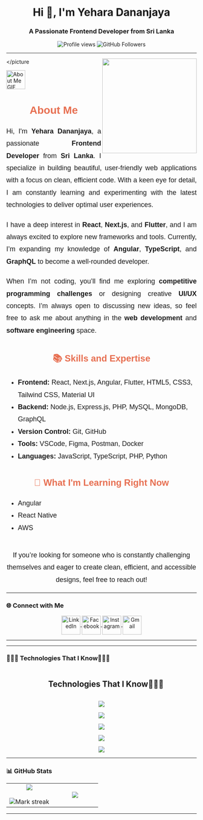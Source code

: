 <div align="center">
  <h1>Hi 👋, I'm Yehara Dananjaya</h1>
  <h3>A Passionate Frontend Developer from Sri Lanka</h3>
  
  <img src="https://komarev.com/ghpvc/?username=lsydananjaya&label=Profile%20views&color=0e75b6&style=flat" alt="Profile views" />
  
  <img src="https://img.shields.io/github/followers/lsydananjaya?label=Followers&style=social" alt="GitHub Followers" />
</div>


---


<picture> <img align="right" src="https://github.com/7oSkaaa/7oSkaaa/blob/main/Images/Right_Side.gif?raw=true" width = 250px></picture

<picture>
  <img src="https://github.com/7oSkaaa/7oSkaaa/blob/main/Images/about_me.gif?raw=true" width="50px" alt="About Me GIF" />
</picture>

<h2 style="font-family: 'Russo One', sans-serif; font-size: 28px; color: #E76F51; font-weight: bold; text-align: center;">About Me</h2>

<p style="font-size: 18px; line-height: 1.8; font-family: 'Arial', sans-serif; text-align: justify; max-width: 800px; margin: 0 auto;">
  Hi, I'm <strong>Yehara Dananjaya</strong>, a passionate <strong>Frontend Developer</strong> from <strong>Sri Lanka</strong>. I specialize in building beautiful, user-friendly web applications with a focus on clean, efficient code. With a keen eye for detail, I am constantly learning and experimenting with the latest technologies to deliver optimal user experiences.
</p>

<p style="font-size: 18px; line-height: 1.8; font-family: 'Arial', sans-serif; text-align: justify; max-width: 800px; margin: 20px auto;">
  I have a deep interest in <strong>React</strong>, <strong>Next.js</strong>, and <strong>Flutter</strong>, and I am always excited to explore new frameworks and tools. Currently, I’m expanding my knowledge of <strong>Angular</strong>, <strong>TypeScript</strong>, and <strong>GraphQL</strong> to become a well-rounded developer.
</p>

<p style="font-size: 18px; line-height: 1.8; font-family: 'Arial', sans-serif; text-align: justify; max-width: 800px; margin: 20px auto;">
  When I’m not coding, you’ll find me exploring <strong>competitive programming challenges</strong> or designing creative <strong>UI/UX</strong> concepts. I’m always open to discussing new ideas, so feel free to ask me about anything in the <strong>web development</strong> and <strong>software engineering</strong> space.
</p>

<h3 style="font-family: 'Russo One', sans-serif; font-size: 24px; color: #E76F51; font-weight: bold; text-align: center; margin-top: 40px;">📚 Skills and Expertise</h3>

<ul style="font-size: 18px; font-family: 'Arial', sans-serif; line-height: 1.8; text-align: left; max-width: 800px; margin: 0 auto;">
  <li><strong>Frontend:</strong> React, Next.js, Angular, Flutter, HTML5, CSS3, Tailwind CSS, Material UI</li>
  <li><strong>Backend:</strong> Node.js, Express.js, PHP, MySQL, MongoDB, GraphQL</li>
  <li><strong>Version Control:</strong> Git, GitHub</li>
  <li><strong>Tools:</strong> VSCode, Figma, Postman, Docker</li>
  <li><strong>Languages:</strong> JavaScript, TypeScript, PHP, Python</li>
</ul>

<h3 style="font-family: 'Russo One', sans-serif; font-size: 24px; color: #E76F51; font-weight: bold; text-align: center; margin-top: 40px;">🚀 What I'm Learning Right Now</h3>

<ul style="font-size: 18px; font-family: 'Arial', sans-serif; line-height: 1.8; text-align: left; max-width: 800px; margin: 0 auto;">
  <li>Angular</li>
  <li>React Native</li>
  <li>AWS</li>
</ul>

<p style="font-size: 18px; line-height: 1.8; font-family: 'Arial', sans-serif; text-align: center; margin-top: 40px;">
  If you’re looking for someone who is constantly challenging themselves and eager to create clean, efficient, and accessible designs, feel free to reach out!
</p>






---

### 🌐 Connect with Me  
<!-- Social Media Links -->
<p align="center">
  <a href="https://linkedin.com/in/yehara-dananjaya" target="blank">
    <img align="center" src="https://user-images.githubusercontent.com/88904952/234979284-68c11d7f-1acc-4f0c-ac78-044e1037d7b0.png" alt="LinkedIn" height="50" width="50" />
  </a>
  <a href="https://fb.com/yehara dananjaya" target="blank">
    <img align="center" src="https://user-images.githubusercontent.com/88904952/234980676-61bfb021-ecc8-48f7-88e6-34c1b06c4a58.png" alt="Facebook" height="50" width="50" />
  </a>
  <a href="https://instagram.com/yehara_dananjaya" target="blank">
    <img align="center" src="https://user-images.githubusercontent.com/88904952/234981169-2dd1e58f-4b7e-468c-8213-034ba62156c3.png" alt="Instagram" height="50" width="50" />
  </a>
  <a href="mailto:yeharadananjaya@gmail.com" target="blank">
    <img align="center" src="https://upload.wikimedia.org/wikipedia/commons/4/42/Gmail_Icon.png" alt="Gmail" height="50" width="50" />
  </a>
</p>



---



---

### 🧑🏻‍💻 Technologies That I Know👨🏻‍💻  
<div id="user-content-toc">
  <ul align="center">
    <summary><h2 style="display: inline-block">Technologies That I Know👨🏻‍💻</h2></summary>
  </ul>
</div>

<!-- Frontend Technologies -->
<p align="center">
  <a href="https://skillicons.dev">
    <img src="https://skillicons.dev/icons?i=html,css,js,react,redux,nextjs,materialui,tailwind,angular,flutter" />
  </a>
</p>

<!-- Backend Technologies -->
<p align="center">
  <a href="https://skillicons.dev">
    <img src="https://skillicons.dev/icons?i=nodejs,express,python,java,mysql,mongodb,prisma" />
  </a>
</p>

<!-- Version Control & Collaboration -->
<p align="center">
  <a href="https://skillicons.dev">
    <img src="https://skillicons.dev/icons?i=git,github,discord" />
  </a>
</p>

<!-- DevOps & Tools -->
<p align="center">
  <a href="https://skillicons.dev">
    <img src="https://skillicons.dev/icons?i=docker,vscode,postman" />
  </a>
</p>

<!-- Design & UI/UX -->
<p align="center">
  <a href="https://skillicons.dev">
    <img src="https://skillicons.dev/icons?i=figma,photoshop" />
  </a>
</p>

---

### 📊 GitHub Stats  
<p align="center">
  <!--- stats (start) -->
<table align="center">
<tr border="none">
<td width="50%" align="center">
  
  <img  align="center"  src="https://github-readme-stats.vercel.app/api?username=LSYDananjaya&theme=dark&show_icons=true&count_private=true" />
  <br></br>
  <img  title="🔥 Get streak stats for your profile at git.io/streak-stats" alt="Mark streak" src="https://github-readme-streak-stats.herokuapp.com/?user=LSYDananjaya&theme=dark&hide_border=false" /> 
</td>

<td width="50%" align="center">

  <img  align="center"  src="https://github-readme-stats.anuraghazra1.vercel.app/api/top-langs/?username=LSYDananjaya&theme=dark&hide_border=false&no-bg=true&no-frame=true&langs_count=10"/>
  
  </td>
</tr>
</table>


<!--- stats (end) -->
---


